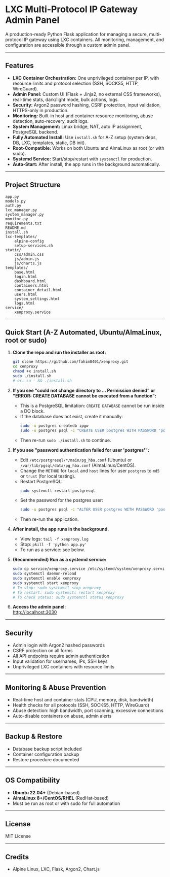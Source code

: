 # LXC Multi-Protocol IP Gateway Admin Panel

A production-ready Python Flask application for managing a secure, multi-protocol IP gateway using LXC containers. All monitoring, management, and configuration are accessible through a custom admin panel.

---

## Features

- **LXC Container Orchestration:** One unprivileged container per IP, with resource limits and protocol selection (SSH, SOCKS5, HTTP, WireGuard).
- **Admin Panel:** Custom UI (Flask + Jinja2, no external CSS frameworks), real-time stats, dark/light mode, bulk actions, logs.
- **Security:** Argon2 password hashing, CSRF protection, input validation, HTTPS-only in production.
- **Monitoring:** Built-in host and container resource monitoring, abuse detection, auto-recovery, audit logs.
- **System Management:** Linux bridge, NAT, auto IP assignment, PostgreSQL backend.
- **Fully Automated Install:** Use `install.sh` for A-Z setup (system deps, DB, LXC, templates, static, DB init).
- **Root-Compatible:** Works on both Ubuntu and AlmaLinux as root (or with sudo).
- **Systemd Service:** Start/stop/restart with `systemctl` for production.
- **Auto-Start:** After install, the app runs in the background automatically.

---

## Project Structure

```
app.py
models.py
auth.py
lxc_manager.py
system_manager.py
monitor.py
requirements.txt
README.md
install.sh
lxc-templates/
    alpine-config
    setup-services.sh
static/
    css/admin.css
    js/admin.js
    js/charts.js
templates/
    base.html
    login.html
    dashboard.html
    containers.html
    container_detail.html
    users.html
    system_settings.html
    logs.html
service/
    xenproxy.service
```

---

## Quick Start (A-Z Automated, Ubuntu/AlmaLinux, root or sudo)

1. **Clone the repo and run the installer as root:**
    ```bash
    git clone https://github.com/fahim8401/xenproxy.git
    cd xenproxy
    chmod +x install.sh
    sudo ./install.sh
    # or: su - && ./install.sh
    ```

2. **If you see "could not change directory to ... Permission denied" or "ERROR:  CREATE DATABASE cannot be executed from a function":**
    - This is a PostgreSQL limitation: `CREATE DATABASE` cannot be run inside a DO block.
    - If the database does not exist, create it manually:
      ```bash
      sudo -u postgres createdb ipgw
      sudo -u postgres psql -c "CREATE USER postgres WITH PASSWORD 'postgres';" || true
      ```
    - Then re-run `sudo ./install.sh` to continue.

3. **If you see "password authentication failed for user 'postgres'":**
    - Edit `/etc/postgresql/*/main/pg_hba.conf` (Ubuntu) or `/var/lib/pgsql/data/pg_hba.conf` (AlmaLinux/CentOS).
    - Change the `METHOD` for `local` and `host` lines for user `postgres` to `md5` or `trust` (for local testing).
    - Restart PostgreSQL:
      ```bash
      sudo systemctl restart postgresql
      ```
    - Set the password for the postgres user:
      ```bash
      sudo -u postgres psql -c "ALTER USER postgres WITH PASSWORD 'postgres';"
      ```
    - Then re-run the application.

4. **After install, the app runs in the background.**
    - View logs: `tail -f xenproxy.log`
    - Stop: `pkill -f 'python app.py'`
    - To run as a service: see below.

5. **(Recommended) Run as a systemd service:**
    ```bash
    sudo cp service/xenproxy.service /etc/systemd/system/xenproxy.service
    sudo systemctl daemon-reload
    sudo systemctl enable xenproxy
    sudo systemctl start xenproxy
    # To stop: sudo systemctl stop xenproxy
    # To restart: sudo systemctl restart xenproxy
    # To check status: sudo systemctl status xenproxy
    ```

6. **Access the admin panel:**  
   [http://localhost:3030](http://localhost:3030)

---

## Security

- Admin login with Argon2 hashed passwords
- CSRF protection on all forms
- All API endpoints require admin authentication
- Input validation for usernames, IPs, SSH keys
- Unprivileged LXC containers with resource limits

---

## Monitoring & Abuse Prevention

- Real-time host and container stats (CPU, memory, disk, bandwidth)
- Health checks for all protocols (SSH, SOCKS5, HTTP, WireGuard)
- Abuse detection: high bandwidth, port scanning, excessive connections
- Auto-disable containers on abuse, admin alerts

---

## Backup & Restore

- Database backup script included
- Container configuration backup
- Restore procedure documented

---

## OS Compatibility

- **Ubuntu 22.04+** (Debian-based)
- **AlmaLinux 8+/CentOS/RHEL** (RedHat-based)
- Must be run as root or with sudo for full automation

---

## License

MIT License

---

## Credits

- Alpine Linux, LXC, Flask, Argon2, Chart.js
